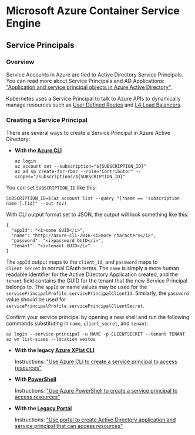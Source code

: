 # Microsoft Azure Container Service Engine

## Service Principals

### Overview

Service Accounts in Azure are tied to Active Directory Service Principals. You can read more about
Service Principals and AD Applications: ["Application and service principal objects in Azure Active Directory"](https://azure.microsoft.com/en-us/documentation/articles/active-directory-application-objects/).

Kubernetes uses a Service Principal to talk to Azure APIs to dynamically manage
resources such as
[User Defined Routes](https://azure.microsoft.com/en-us/documentation/articles/virtual-networks-udr-overview/)
and [L4 Load Balancers](https://azure.microsoft.com/en-us/documentation/articles/load-balancer-overview/).

### Creating a Service Principal


There are several ways to create a Service Principal in Azure Active Directory:

* **With the [Azure CLI](https://github.com/Azure/azure-cli)**

   ```shell
   az login
   az account set --subscription="${SUBSCRIPTION_ID}"
   az ad sp create-for-rbac --role="Contributor" --scopes="/subscriptions/${SUBSCRIPTION_ID}"
   ```

You can set `SUBSCRIPTION_ID` like this:

```
SUBSCRIPTION_ID=$(az account list --query "[?name == 'subscription name'].[id]" --out tsv)
```

With CLI output format set to JSON, the output will look something like this:

```
{
  "appId": "<i>some GUID</i>",
  "name": "http://azure-cli-2016-<i>more characters</i>",
  "password": "<i>password GUID</i>",
  "tenant": "<i>tenant GUID</i>"
}

```

The `appId` output maps to the `client_id`, and `password` maps to `client_secret` in normal OAuth terms. The `name` is simply a more human readable identifier for the Active Directory Application created, and the `tenant` field contains the GUID for the tenant that the new Service Principal belongs to.
The `appId` or name values may be used for the `servicePrincipalProfile.servicePrincipalClientId`. Similarly, the `password` value should be used for `servicePrincipalProfile.servicePrincipalClientSecret`.

Confirm your service principal by opening a new shell and run the following commands substituting in `name`, `client_secret`, and `tenant`:

   ```shell
   az login --service-principal -u NAME -p CLIENTSECRET --tenant TENANT
   az vm list-sizes --location westus
   ```

* **With the legacy [Azure XPlat CLI](https://github.com/Azure/azure-xplat-cli)**

   Instructions: ["Use Azure CLI to create a service principal to access resources"](https://azure.microsoft.com/en-us/documentation/articles/resource-group-authenticate-service-principal-cli/)

* **With [PowerShell](https://azure.microsoft.com/en-us/documentation/articles/resource-group-authenticate-service-principal-cli/)**

   Instructions: ["Use Azure PowerShell to create a service principal to access resources"](https://azure.microsoft.com/en-us/documentation/articles/resource-group-authenticate-service-principal-cli/)

* **With the [Legacy Portal](https://azure.microsoft.com/en-us/documentation/articles/resource-group-create-service-principal-portal/)**

   Instructions: ["Use portal to create Active Directory application and service principal that can access resources"](https://azure.microsoft.com/en-us/documentation/articles/resource-group-create-service-principal-portal/)
